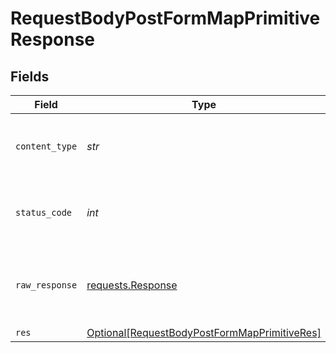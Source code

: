 # RequestBodyPostFormMapPrimitiveResponse


## Fields

| Field                                                                                                         | Type                                                                                                          | Required                                                                                                      | Description                                                                                                   |
| ------------------------------------------------------------------------------------------------------------- | ------------------------------------------------------------------------------------------------------------- | ------------------------------------------------------------------------------------------------------------- | ------------------------------------------------------------------------------------------------------------- |
| `content_type`                                                                                                | *str*                                                                                                         | :heavy_check_mark:                                                                                            | HTTP response content type for this operation                                                                 |
| `status_code`                                                                                                 | *int*                                                                                                         | :heavy_check_mark:                                                                                            | HTTP response status code for this operation                                                                  |
| `raw_response`                                                                                                | [requests.Response](https://requests.readthedocs.io/en/latest/api/#requests.Response)                         | :heavy_minus_sign:                                                                                            | Raw HTTP response; suitable for custom response parsing                                                       |
| `res`                                                                                                         | [Optional[RequestBodyPostFormMapPrimitiveRes]](../../models/operations/requestbodypostformmapprimitiveres.md) | :heavy_minus_sign:                                                                                            | OK                                                                                                            |